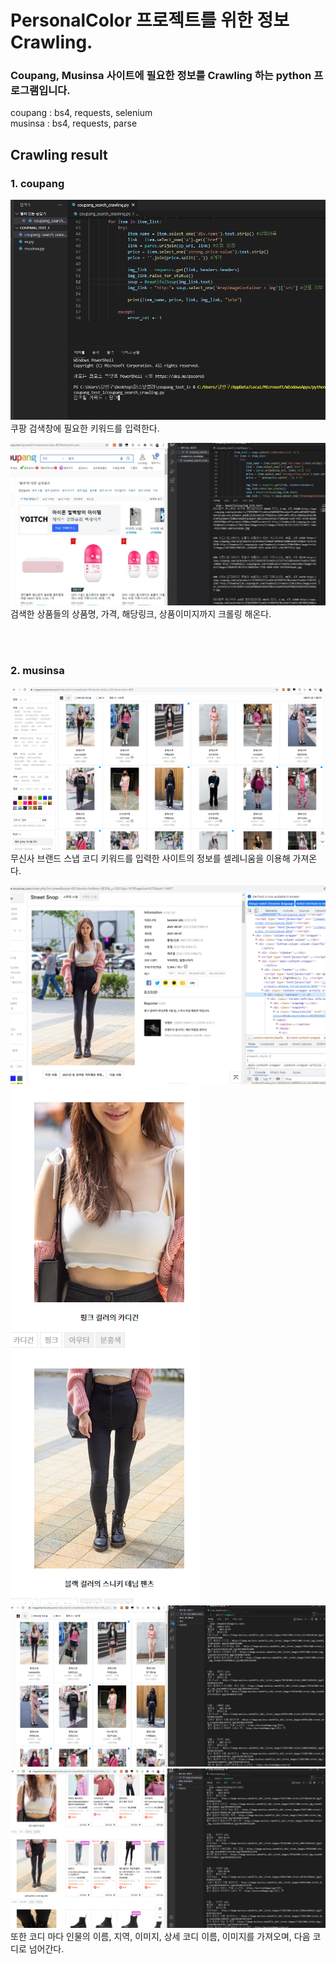 # PersonalColor 프로젝트를 위한 정보 Crawling.
<h3>Coupang, Musinsa 사이트에 필요한 정보를 Crawling 하는 python 프로그램입니다.</h3>
coupang : bs4, requests, selenium<br>
musinsa : bs4, requests, parse

<br>

## Crawling result
<h3>1. coupang</h3>

![](/imgs/coup1.png)
쿠팡 검색창에 필요한 키워드를 입력한다.<br>

![](/imgs/coup3.png)
검색한 상품들의 상품명, 가격, 해당링크, 상품이미지까지 크롤링 해온다.

<br><br>
<h3>2. musinsa</h3>

![](/imgs/mu1.png)
무신사 브랜드 스냅 코디 키워드를 입력한 사이트의 정보를 셀레니움을 이용해 가져온다.<br>

![](/imgs/mu2.png)
![](/imgs/mu3.png)
![](/imgs/mu4.png)
![](/imgs/mu5.png)
또한 코디 마다 인물의 이름, 지역, 이미지, 상세 코디 이름, 이미지를 가져오며, 다음 코디로 넘어간다.
